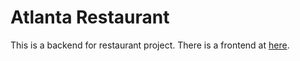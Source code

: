# Atlanta Restaurant

This is a backend for restaurant project.
There is a frontend at [here](https://github.com/tonyzhao626/restaurant-frontend).
